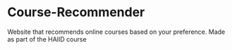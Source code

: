 # Course-Recommender
Website that recommends online courses based on your preference. Made as part of the HAIID course
